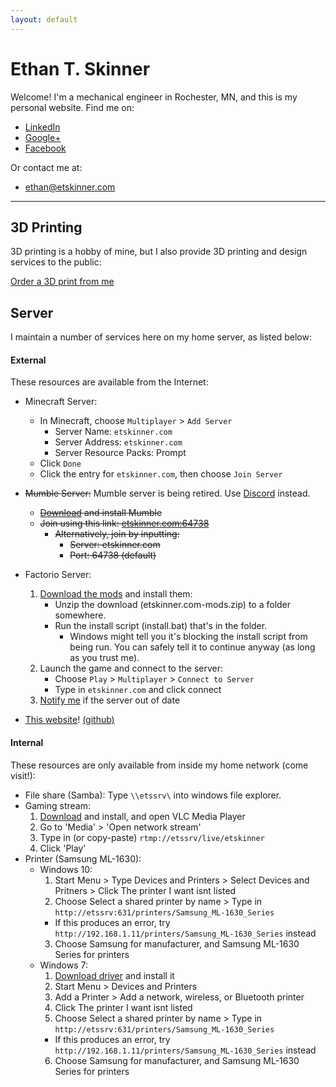 ```yaml
---
layout: default
---
```


# Ethan T. Skinner
Welcome! I'm a mechanical engineer in Rochester, MN, and this is my personal website. Find me on:
- [LinkedIn](http://lnkd.in/v55KCt)
- [Google+](https://plus.google.com/+EthanSkinner0)
- [Facebook](https://www.facebook.com/etskinner)

Or contact me at:
- [ethan@etskinner.com](mailto:ethan@etskinner.com)

---

## 3D Printing

3D printing is a hobby of mine, but I also provide 3D printing and design services to the public: 

<a href="https://www.3dhubs.com/service/181948" data-3dhubs-widget="button" data-hub-id="181948" data-type="orderWidget" data-color="green" data-size="normal" data-text="Order a 3D print from me" >Order a 3D print from me</a>
<script>!function(a,b,c,d){var e,g=(a.getElementsByTagName(b)[0],/^http:/.test(a.location)?"http":"https");a.getElementById(d)||(e=a.createElement(b),e.id=d,e.src=g+"://d3d4ig4df637nj.cloudfront.net/w/2.0.js",e.async=!0,a.body.appendChild(e))}(document,"script",1,"h3d-widgets-js");</script>

## Server
I maintain a number of services here on my home server, as listed below:

#### External
These resources are available from the Internet:
- Minecraft Server:
  - In Minecraft, choose `Multiplayer` > `Add Server`
    - Server Name: `etskinner.com`
    - Server Address: `etskinner.com`
    - Server Resource Packs: Prompt
  - Click `Done`
  - Click the entry for `etskinner.com`, then choose `Join Server`

- ~~Mumble Server:~~ Mumble server is being retired. Use [Discord](https://discord.gg) instead.
  - ~~[Download](https://wiki.mumble.info/wiki/Main_Page#Download_Mumble) and install Mumble~~
  - ~~Join using this link: [etskinner.com:64738](mumble://etskinner.com?title=etskinner.com:64738&version=1.2.0)~~
    - ~~Alternatively, join by inputting:~~
      - ~~Server: etskinner.com~~
      - ~~Port: 64738 (default)~~
- Factorio Server:
  1. [Download the mods](https://www.etskinner.com/downloads/factorio/etskinner.com-mods.zip) and install them:
     - Unzip the download (etskinner.com-mods.zip) to a folder somewhere.
     - Run the install script (install.bat) that's in the folder.
       - Windows might tell you it's blocking the install script from being run. You can safely tell it to continue anyway (as long as you trust me).
  2. Launch the game and connect to the server:
     - Choose `Play` > `Multiplayer` > `Connect to Server`
     - Type in `etskinner.com` and click connect
  3. [Notify me](mailto:factorio@etskinner.com?subject=Factorio%20is%20out%20of%20date) if the server out of date
- [This website](index.html)! [(github)](https://github.com/etskinner/www.etskinner.com)

#### Internal
These resources are only available from inside my home network (come visit!):
- File share (Samba): Type `\\etssrv\` into windows file explorer.
- Gaming stream:
  1. [Download](https://www.videolan.org/vlc/index.html) and install, and open VLC Media Player
  2. Go to 'Media' > 'Open network stream' 
  3. Type in (or copy-paste) `rtmp://etssrv/live/etskinner`
  4. Click 'Play'
- Printer (Samsung ML-1630):
  - Windows 10:
    1. Start Menu > Type Devices and Printers > Select Devices and Pritners > Click The printer I want isnt listed
    2. Choose Select a shared printer by name > Type in `http://etssrv:631/printers/Samsung_ML-1630_Series`
      - If this produces an error, try `http://192.168.1.11/printers/Samsung_ML-1630_Series` instead
    3. Choose Samsung for manufacturer, and Samsung ML-1630 Series for printers
  - Windows 7:
    1. [Download driver](http://www.samsungdrivers.net/samsung-ml-1630-driver/) and install it
    2. Start Menu > Devices and Printers
    3. Add a Printer > Add a network, wireless, or Bluetooth printer
    4. Click The printer I want isnt listed
    5. Choose Select a shared printer by name > Type in `http://etssrv:631/printers/Samsung_ML-1630_Series`
      - If this produces an error, try `http://192.168.1.11/printers/Samsung_ML-1630_Series` instead
    6. Choose Samsung for manufacturer, and Samsung ML-1630 Series for printers
